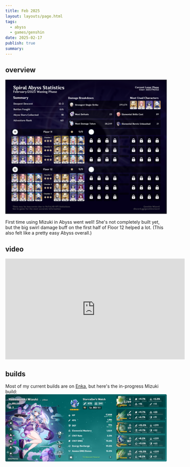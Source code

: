 ```yaml
---
title: Feb 2025
layout: layouts/page.html
tags:
  - abyss
  - games/genshin
date: 2025-02-17
publish: true
summary: 
---
```

## overview
![Abyss Overview](./photos/02-25_abyss.png)

First time using Mizuki in Abyss went well! She's not completely built yet, but the big swirl damage buff on the first half of Floor 12 helped a lot. (This also felt like a pretty easy Abyss overall.)

## video
<iframe width="560" height="315" src="https://www.youtube.com/embed/r8S8fzgDz_s?si=0jqlZUUZO_vDxa67" title="YouTube video player" frameborder="0" allow="accelerometer; autoplay; clipboard-write; encrypted-media; gyroscope; picture-in-picture; web-share" referrerpolicy="strict-origin-when-cross-origin" allowfullscreen></iframe>

## builds
Most of my current builds are on [Enka](https://enka.network/u/jillian/), but here's the in-progress Mizuki build:
![Mizuki build](./photos/mizuki.png)